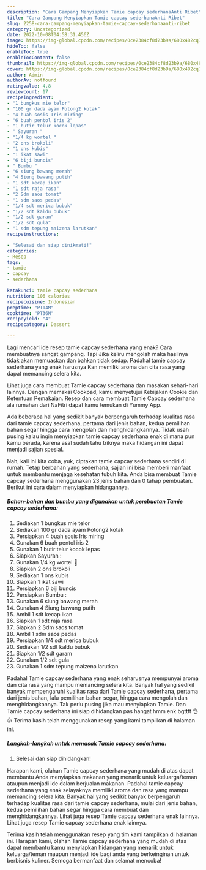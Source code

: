 ```yaml
---
description: "Cara Gampang Menyiapkan Tamie capcay sederhanaAnti Ribet"
title: "Cara Gampang Menyiapkan Tamie capcay sederhanaAnti Ribet"
slug: 2258-cara-gampang-menyiapkan-tamie-capcay-sederhanaanti-ribet
category: Uncategorized
date: 2022-10-08T04:58:31.456Z
image: https://img-global.cpcdn.com/recipes/0ce2384cf8d23b9a/680x482cq70/tamie-capcay-sederhana-foto-resep-utama.jpg
hideToc: false
enableToc: true
enableTocContent: false
thumbnail: https://img-global.cpcdn.com/recipes/0ce2384cf8d23b9a/680x482cq70/tamie-capcay-sederhana-foto-resep-utama.jpg
cover: https://img-global.cpcdn.com/recipes/0ce2384cf8d23b9a/680x482cq70/tamie-capcay-sederhana-foto-resep-utama.jpg
author: Admin
authorAv: notfound
ratingvalue: 4.8
reviewcount: 17
recipeingredient:
- "1 bungkus mie telor"
- "100 gr dada ayam Potong2 kotak"
- "4 buah sosis Iris miring"
- "6 buah pentol iris 2"
- "1 butir telur kocok lepas"
- " Sayuran "
- "1/4 kg wortel "
- "2 ons brokoli"
- "1 ons kubis"
- "1 ikat sawi"
- "6 biji buncis"
- " Bumbu "
- "6 siung bawang merah"
- "4 Siung bawang putih"
- "1 sdt kecap ikan"
- "1 sdt raja rasa"
- "2 Sdm saos tomat"
- "1 sdm saos pedas"
- "1/4 sdt merica bubuk"
- "1/2 sdt kaldu bubuk"
- "1/2 sdt garam"
- "1/2 sdt gula"
- "1 sdm tepung maizena larutkan"
recipeinstructions:

- "Selesai dan siap dinikmati!"
categories:
- Resep
tags:
- tamie
- capcay
- sederhana

katakunci: tamie capcay sederhana 
nutrition: 106 calories
recipecuisine: Indonesian
preptime: "PT14M"
cooktime: "PT36M"
recipeyield: "4"
recipecategory: Dessert

---
```



Lagi mencari ide resep tamie capcay sederhana yang enak? Cara membuatnya sangat gampang. Tapi Jika keliru mengolah maka hasilnya tidak akan memuaskan dan bahkan tidak sedap. Padahal tamie capcay sederhana yang enak harusnya Kan memiliki aroma dan cita rasa yang dapat memancing selera kita.


Lihat juga cara membuat Tamie capcay sederhana dan masakan sehari-hari lainnya. Dengan memakai Cookpad, kamu menyetujui Kebijakan Cookie dan Ketentuan Pemakaian. Resep dan cara membuat Tamie Capcay sederhana ala rumahan dari NaFitri dapat kamu temukan di Yummy App.

Ada beberapa hal yang sedikit banyak berpengaruh terhadap kualitas rasa dari tamie capcay sederhana, pertama dari jenis bahan, kedua pemilihan bahan segar hingga cara mengolah dan menghidangkannya. Tidak usah pusing kalau ingin menyiapkan tamie capcay sederhana enak di mana pun kamu berada, karena asal sudah tahu triknya maka hidangan ini dapat menjadi sajian spesial.


Nah, kali ini kita coba, yuk, ciptakan tamie capcay sederhana sendiri di rumah. Tetap berbahan yang sederhana, sajian ini bisa memberi manfaat untuk membantu menjaga kesehatan tubuh kita. Anda bisa membuat Tamie capcay sederhana menggunakan 23 jenis bahan dan 0 tahap pembuatan. Berikut ini cara dalam menyiapkan hidangannya.

<!--inarticleads1-->

##### Bahan-bahan dan bumbu yang digunakan untuk pembuatan Tamie capcay sederhana:

1. Sediakan 1 bungkus mie telor
1. Sediakan 100 gr dada ayam Potong2 kotak
1. Persiapkan 4 buah sosis Iris miring
1. Gunakan 6 buah pentol iris 2
1. Gunakan 1 butir telur kocok lepas
1. Siapkan  Sayuran :
1. Gunakan 1/4 kg wortel 🥕
1. Siapkan 2 ons brokoli
1. Sediakan 1 ons kubis
1. Siapkan 1 ikat sawi
1. Persiapkan 6 biji buncis
1. Persiapkan  Bumbu :
1. Gunakan 6 siung bawang merah
1. Gunakan 4 Siung bawang putih
1. Ambil 1 sdt kecap ikan
1. Siapkan 1 sdt raja rasa
1. Siapkan 2 Sdm saos tomat
1. Ambil 1 sdm saos pedas
1. Persiapkan 1/4 sdt merica bubuk
1. Sediakan 1/2 sdt kaldu bubuk
1. Siapkan 1/2 sdt garam
1. Gunakan 1/2 sdt gula
1. Gunakan 1 sdm tepung maizena larutkan


Padahal Tamie capcay sederhana yang enak seharusnya mempunyai aroma dan cita rasa yang mampu memancing selera kita. Banyak hal yang sedikit banyak mempengaruhi kualitas rasa dari Tamie capcay sederhana, pertama dari jenis bahan, lalu pemilihan bahan segar, hingga cara mengolah dan menghidangkannya. Tak perlu pusing jika mau menyiapkan Tamie. Dan Tamie capcay sederhana ini siap dihidangkan pas hangat hmm enk bgtttt 👌👍 Terima kasih telah menggunakan resep yang kami tampilkan di halaman ini. 

<!--inarticleads2-->

##### Langkah-langkah untuk memasak Tamie capcay sederhana:


1. Selesai dan siap dihidangkan!

Harapan kami, olahan Tamie capcay sederhana yang mudah di atas dapat membantu Anda menyiapkan makanan yang menarik untuk keluarga/teman ataupun menjadi ide dalam berjualan makanan. Padahal tamie capcay sederhana yang enak selayaknya memiliki aroma dan rasa yang mampu memancing selera kita. Banyak hal yang sedikit banyak berpengaruh terhadap kualitas rasa dari tamie capcay sederhana, mulai dari jenis bahan, kedua pemilihan bahan segar hingga cara membuat dan menghidangkannya. Lihat juga resep Tamie capcay sederhana enak lainnya. Lihat juga resep Tamie capcay sederhana enak lainnya. 

Terima kasih telah menggunakan resep yang tim kami tampilkan di halaman ini. Harapan kami, olahan Tamie capcay sederhana yang mudah di atas dapat membantu kamu menyiapkan hidangan yang menarik untuk keluarga/teman maupun menjadi ide bagi anda yang berkeinginan untuk berbisnis kuliner. Semoga bermanfaat dan selamat mencoba!
